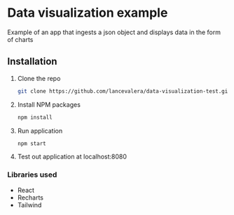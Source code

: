 # Data visualization example

Example of an app that ingests a json object and displays data in the form of charts

## Installation
1. Clone the repo
    ```sh
    git clone https://github.com/lancevalera/data-visualization-test.git
    ```
2. Install NPM packages
    ```sh
    npm install
    ```
3. Run application
    ```sh
    npm start
    ```
4. Test out application at localhost:8080

### Libraries used
* React
* Recharts
* Tailwind

